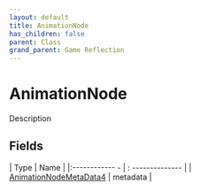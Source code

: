 ```yaml
---
layout: default
title: AnimationNode
has_children: false
parent: Class
grand_parent: Game Reflection
---
```

# AnimationNode
Description 

## Fields
| Type | Name |
|:------------ - | : -------------- |
| [AnimationNodeMetaData4](game-reflection/components/animation_node_meta_data4.md) | metadata |

